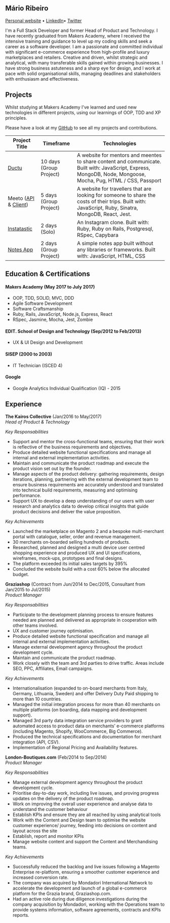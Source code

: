 ## Mário Ribeiro

[Personal website](http://marioribeiro.com) • [LinkedIn](http://www.linkedin.com/in/mariocalvelasribeiro)• [Twitter](https://twitter.com/marioribeiro)

I'm a Full Stack Developer and former Head of Product and Technology. I have recently graduated from Makers Academy, where I received the intensive training and guidance to level up my coding skills and seek a career as a software developer. I am a passionate and committed individual with significant e-commerce experience from high-profile and luxury marketplaces and retailers. Creative and driven, whilst strategic and analytical, with many transferable skills gained within growing businesses. I have strong business astuteness and a sharp eye for design, and I work at pace with solid organisational skills, managing deadlines and stakeholders with enthusiasm and effectiveness.

## Projects

Whilst studying at Makers Academy I've learned and used new technologies in different projects, using our learnings of OOP, TDD and XP principles.

Please have a look at my [GitHub](https://github.com/marioribeiro) to see all my projects and contributions.

| Project Title    | Timeframe          | Technologies        |
| ---                                                                     |---                 |---                                                        |
| [Ductu](https://github.com/rogrenke/to-learn-list) | 10 days (Group Project)| A website for mentors and meentes to share content and communicate. Built with: JavaScript, Express, MongoDB, Node, Mongoose, Mocha, Pug, HTML / CSS, Passport  |
| Meeto ([API](https://github.com/marioribeiro/meeto) & [Client](https://github.com/marioribeiro/meeto-client))  | 5 days (Group Project)| A website for travellers that are looking for someone to share the costs of their trips. Built with: JavaScript, Ruby, Sinatra, MongoDB, React, Jest. |
| [Instatastic](https://github.com/marioribeiro/instagram-challenge)  | 2 days (Solo)| An Instagram clone. Built with: Ruby, Ruby on Rails, Postgresql, RSpec, Capybara      |
| [Notes App](https://github.com/marioribeiro/Notes-App)  | 2 days (Group Project)| A simple notes app built without any libraries or frameworks. Built with: JavaScript, HTML, CSS      |


## Education & Certifications

#### Makers Academy (May 2017 to July 2017)

- OOP, TDD, SOLID, MVC, DDD
- Agile Software Development
- Software Craftsmanship
- Ruby, Rails, JavaScript, Node.js, Express, React
- RSpec, Jasmine, Mocha, Jest, Zombie

#### EDIT. School of Design and Technology (Sep/2012 to Feb/2013)

- UX & UI Design and Development

#### SISEP (2000 to 2003)

- IT Technician (ISCED 4)

#### Google

- Google Analytics Individual Qualification (IQ) - 2015


## Experience

**The Kairos Collective** (Jan/2016 to May/2017)    
*Head of Product & Technology*

*Key Responsabilities*
- Support and mentor the cross-functional teams, ensuring that their work is reflective of the business requirements and objectives.
- Produce detailed website functional specifications and manage all internal and external implementation activities.
- Maintain and communicate the product roadmap and execute the product vision set out by the founder.
- Manage aspects of the product delivery: gathering requirements, design iterations, planning, partnering with the external development team to ensure business requirements are accurately understood and translated into technical build requirements, measuring and optimising performance.
- Support UX to develop a deep understanding of our users with user research and analytics data to develop critical insights that guide product decisions and deliver the value proposition.


*Key Achievements*
- Launched the marketplace on Magento 2 and a bespoke multi-merchant portal with catalogue, seller, order and revenue management.
- 30 merchants on-boarded selling hundreds of products.
- Researched, planned and designed a multi device user centred shopping experience and produced UX and UI specifications, wireframes, mock-ups, prototypes and final designs.
- The platform exceeded its initial sales targets by 395%
- Concluded the website build with a cost 60% below the allocated budget.

**Graziashop** (Contract from Jun/2014 to Dec/2015, Consultant from Jan/2015 to Jul/2015)    
*Product Manager*

*Key Responsabilities*
- Participate to the development planning process to ensure features needed are planned and delivered as appropriate in cooperation with other teams involved.
- UX and customer journey optimisation.
- Produce detailed website functional specification and manage all internal and external implementation activities.
- Manage external development agency throughout the product development cycle.
- Maintain and communicate the product roadmap.
- Work closely with the team and 3rd parties to drive traffic. Areas include SEO, PPC, Affiliates, Email
campaigns.

*Key Achievements*
- Internationalisation (expanded to on-board merchants from Italy, Germany, Lithuania, Sweden) and offer Delivery Duty Paid shipping to more than 10 countries.
- Managed the initial integration process for more than 40 merchants on multiple platforms (on boarding, data mapping and development support).
- Managed 3rd party data integration service providers to grant automated access to product data on merchants’ e-commerce platforms (including Magento, Shopify, WooCommerce, Big Commerce).
- Produced the technical specifications and documentation for merchant integration (API, CSV).
- Implementation of Regional Pricing and Availability features.

**London-Boutiques.com** (Feb/2014 to Sep/2014)    
*Product Manager*

*Key Responsabilities*
- Manage external development agency throughout the product development cycle.
- Prioritise day-to-day work, including live issues, and proving progress updates on the delivery of the product roadmap.
- Work on improving the overall user experience and analyse data to understand the customer behaviour
- Establish KPIs and ensure they are all reached by using analytical tools
- Work with the Content and Design team to optimise the website customer experience/ journey, feeding into decisions on content and layout across the site
- Establish, report and monitor KPIs
- Manage website content and support the Content and Merchandising teams.

*Key Achievements*
- Successfully reduced the backlog and live issues following a Magento Enterprise re-platform, ensuring a smoother customer experience and increased conversion rate.
- The company was acquired by Mondadori International Network to accelerate the development and launch of a global e-commerce platform for the Grazia brand, Graziashop.com.
- Had an active role during due diligence investigations during the company acquisition by Mondadori, working with the Operations team to provide systems information, software agreements, contracts and KPIs reports.
